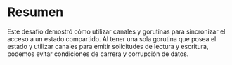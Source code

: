 # Resumen

Este desafío demostró cómo utilizar canales y gorutinas para sincronizar el acceso a un estado compartido. Al tener una sola gorutina que posea el estado y utilizar canales para emitir solicitudes de lectura y escritura, podemos evitar condiciones de carrera y corrupción de datos.
